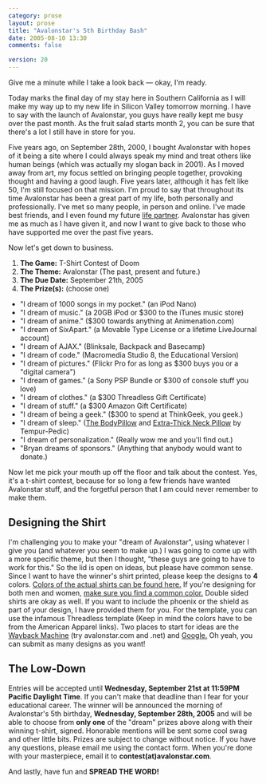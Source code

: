 ```yaml
---
category: prose
layout: prose
title: "Avalonstar's 5th Birthday Bash"
date: 2005-08-10 13:30
comments: false

version: 20
---
```


Give me a minute while I take a look back — okay, I'm ready.

Today marks the final day of my stay here in Southern California as I will make my way up to my new life in Silicon Valley tomorrow morning. I have to say with the launch of Avalonstar, you guys have really kept me busy over the past month. As the fruit salad starts month 2, you can be sure that there's a lot I still have in store for you.

Five years ago, on September 28th, 2000, I bought Avalonstar with hopes of it being a site where I could always speak my mind and treat others like human beings (which was actually my slogan back in 2001). As I moved away from art, my focus settled on bringing people together, provoking thought and having a good laugh. Five years later, although it has felt like 50, I'm still focused on that mission. I'm proud to say that throughout its time Avalonstar has been a great part of my life, both personally and professionally. I've met so many people, in person and online. I've made best friends, and I even found my future <a href="http://www.livejournal.com/users/moon_of_ice" rel="sweetheart">life partner</a>. Avalonstar has given me as much as I have given it, and now I want to give back to those who have supported me over the past five years.

Now let's get down to business.

1.  **The Game:** T-Shirt Contest of Doom
2.  **The Theme:** Avalonstar (The past, present and future.)
3.  **The Due Date:** September 21th, 2005
4.  **The Prize(s):** (choose one)
*   "I dream of 1000 songs in my pocket." (an iPod Nano)
*   "I dream of music." (a 20GB iPod or $300 to the iTunes music store)
*   "I dream of anime." ($300 towards anything at Animenation.com)
*   "I dream of SixApart." (a Movable Type License or a lifetime LiveJournal account)
*   "I dream of AJAX." (Blinksale, Backpack and Basecamp)
*   "I dream of code." (Macromedia Studio 8, the Educational Version)
*   "I dream of pictures." (Flickr Pro for as long as $300 buys you or a "digital camera")
*   "I dream of games." (a Sony PSP Bundle or $300 of console stuff you love)
*   "I dream of clothes." (a $300 Threadless Gift Certificate)
*   "I dream of stuff." (a $300 Amazon Gift Certificate)
*   "I dream of being a geek." ($300 to spend at ThinkGeek, you geek.)
*   "I dream of sleep." ([The BodyPillow][1] and [Extra-Thick Neck Pillow][2] by Tempur-Pedic)
*   "I dream of personalization." (Really wow me and you'll find out.)
*   "Bryan dreams of sponsors." (Anything that anybody would want to donate.)

Now let me pick your mouth up off the floor and talk about the contest. Yes, it's a t-shirt contest, because for so long a few friends have wanted Avalonstar stuff, and the forgetful person that I am could never remember to make them.

## Designing the Shirt

I'm challenging you to make your "dream of Avalonstar", using whatever I give you (and whatever you seem to make up.) I was going to come up with a more specific theme, but then I thought, "these guys are going to have to work for this." So the lid is open on ideas, but please have common sense. Since I want to have the winner's shirt printed, please keep the designs to **4** colors. [Colors of the actual shirts can be found here.][3] If you're designing for both men and women, [make sure you find a common color.][4] Double sided shirts are okay as well. If you want to include the phoenix or the shield as part of your design, I have provided them for you. For the template, you can use the infamous Threadless template (Keep in mind the colors have to be from the American Apparel links). Two places to start for ideas are the [Wayback Machine][5] (try avalonstar.com and .net) and [Google.][6] Oh yeah, you can submit as many designs as you want!

## The Low-Down

Entries will be accepted until **Wednesday, September 21st at 11:59PM Pacific Daylight Time**. If you can't make that deadline than I fear for your educational career. The winner will be announced the morning of Avalonstar's 5th birthday, **Wednesday, September 28th, 2005** and will be able to choose from **only one** of the "dream" prizes above along with their winning t-shirt, signed. Honorable mentions will be sent some cool swag and other little bits. Prizes are subject to change without notice. If you have any questions, please email me using the contact form. When you're done with your masterpiece, email it to **contest(at)avalonstar.com**.

And lastly, have fun and **SPREAD THE WORD!**

[1]: http://www.brookstone.com/shop/product.asp?product_code=458588&search_type=search&search_words=pillow&prodtemp=t1&cm_re=Result*R3C2*T
[2]: http://www.brookstone.com/shop/ensemble.asp?ensemble_code=TP_PILLOW&search_type=search&search_words=pillow&prodtemp=E&cm_re=Result*R1C1*T#
[3]: http://www.americanapparelstore.com/2001.html
[4]: http://www.americanapparelstore.com/4305.html
[5]: http://www.archive.org/
[6]: http://www.google.com/
